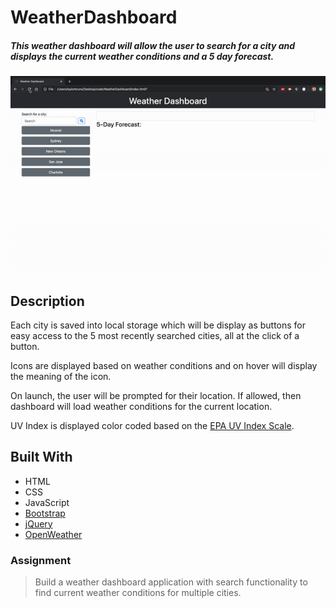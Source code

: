 # WeatherDashboard
##### This weather dashboard will allow the user to search for a city and displays the current weather conditions and a 5 day forecast. 

![Weather Gif](assets/images/weather.gif)

## Description
Each city is saved into local storage which will be display as buttons for easy access to the 5 most recently searched cities, all at the click of a button. 

Icons are displayed based on weather conditions and on hover will display the meaning of the icon. 

On launch, the user will be prompted for their location. If allowed, then dashboard will load weather conditions for the current location.

UV Index is displayed color coded based on the [EPA UV Index Scale](https://www.epa.gov/sunsafety/uv-index-scale-0).


## Built With
* HTML
* CSS
* JavaScript
* [Bootstrap](https://getbootstrap.com/)
* [jQuery](https://jquery.com/)
* [OpenWeather](https://openweathermap.org/)



### Assignment
> Build a weather dashboard application with search functionality to find current weather conditions for multiple cities.
